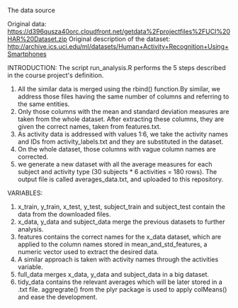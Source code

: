 The data source

Original data: https://d396qusza40orc.cloudfront.net/getdata%2Fprojectfiles%2FUCI%20HAR%20Dataset.zip
Original description of the dataset: http://archive.ics.uci.edu/ml/datasets/Human+Activity+Recognition+Using+Smartphones

INTRODUCTION: 
The script run_analysis.R performs the 5 steps described in the course project's definition.

1.  All the similar data is merged using the rbind() function.By similar, we address those files having the same number of columns and referring to the same entities.
2.  Only those columns with the mean and standard deviation measures are taken from the whole dataset. 
After extracting these columns, they are given the correct names, taken from features.txt.
3.  As activity data is addressed with values 1:6, we take the activity names and IDs from activity_labels.txt and they are substituted in the dataset. 
4.  On the whole dataset, those columns with vague column names are corrected.
5.  we generate a new dataset with all the average measures for each subject and activity type (30 subjects * 6 activities = 180 rows). The output file is called averages_data.txt, and uploaded to this repository.


VARIABLES:

1. x_train, y_train, x_test, y_test, subject_train and subject_test contain the data from the downloaded files.
2.  x_data, y_data and subject_data merge the previous datasets to further analysis.
3.  features contains the correct names for the x_data dataset, which are applied to the column names stored in mean_and_std_features, a numeric vector used to extract the desired data.
4.  A similar approach is taken with activity names through the activities variable.
5.  full_data merges x_data, y_data and subject_data in a big dataset.
6.  tidy_data contains the relevant averages which will be later stored in a .txt file. aggregrate() from the plyr package is used to apply colMeans() and ease the development.
